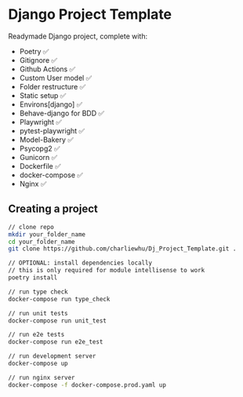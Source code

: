 # Django Project Template

Readymade Django project, complete with:
* Poetry ✅
* Gitignore ✅
* Github Actions ✅
* Custom User model ✅
* Folder restructure ✅
* Static setup ✅
* Environs[django] ✅
* Behave-django for BDD ✅
* Playwright ✅
* pytest-playwright ✅
* Model-Bakery ✅
* Psycopg2 ✅
* Gunicorn ✅
* Dockerfile ✅
* docker-compose ✅
* Nginx ✅

## Creating a project

```bash
// clone repo
mkdir your_folder_name
cd your_folder_name
git clone https://github.com/charliewhu/Dj_Project_Template.git .

// OPTIONAL: install dependencies locally
// this is only required for module intellisense to work
poetry install

// run type check
docker-compose run type_check

// run unit tests
docker-compose run unit_test

// run e2e tests
docker-compose run e2e_test

// run development server
docker-compose up

// run nginx server
docker-compose -f docker-compose.prod.yaml up
```

